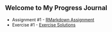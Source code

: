 ## Welcome to My Progress Journal

- Assignment #1 - [RMarkdown Assignment](FirstAssignment.html)
- Exercise #1 - [Exercise Solutions](FirstExercise.html)
